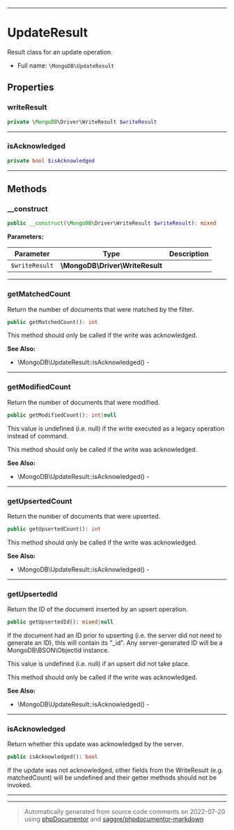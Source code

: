***

# UpdateResult

Result class for an update operation.



* Full name: `\MongoDB\UpdateResult`



## Properties


### writeResult



```php
private \MongoDB\Driver\WriteResult $writeResult
```






***

### isAcknowledged



```php
private bool $isAcknowledged
```






***

## Methods


### __construct



```php
public __construct(\MongoDB\Driver\WriteResult $writeResult): mixed
```








**Parameters:**

| Parameter | Type | Description |
|-----------|------|-------------|
| `$writeResult` | **\MongoDB\Driver\WriteResult** |  |




***

### getMatchedCount

Return the number of documents that were matched by the filter.

```php
public getMatchedCount(): int
```

This method should only be called if the write was acknowledged.








**See Also:**

* \MongoDB\UpdateResult::isAcknowledged() - 

***

### getModifiedCount

Return the number of documents that were modified.

```php
public getModifiedCount(): int|null
```

This value is undefined (i.e. null) if the write executed as a legacy
operation instead of command.

This method should only be called if the write was acknowledged.








**See Also:**

* \MongoDB\UpdateResult::isAcknowledged() - 

***

### getUpsertedCount

Return the number of documents that were upserted.

```php
public getUpsertedCount(): int
```

This method should only be called if the write was acknowledged.








**See Also:**

* \MongoDB\UpdateResult::isAcknowledged() - 

***

### getUpsertedId

Return the ID of the document inserted by an upsert operation.

```php
public getUpsertedId(): mixed|null
```

If the document had an ID prior to upserting (i.e. the server did not
need to generate an ID), this will contain its "_id". Any
server-generated ID will be a MongoDB\BSON\ObjectId instance.

This value is undefined (i.e. null) if an upsert did not take place.

This method should only be called if the write was acknowledged.








**See Also:**

* \MongoDB\UpdateResult::isAcknowledged() - 

***

### isAcknowledged

Return whether this update was acknowledged by the server.

```php
public isAcknowledged(): bool
```

If the update was not acknowledged, other fields from the WriteResult
(e.g. matchedCount) will be undefined and their getter methods should not
be invoked.









***


***
> Automatically generated from source code comments on 2022-07-20 using [phpDocumentor](http://www.phpdoc.org/) and [saggre/phpdocumentor-markdown](https://github.com/Saggre/phpDocumentor-markdown)
